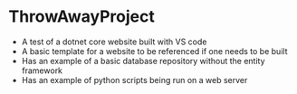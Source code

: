 # ThrowAwayProject
* A test of a dotnet core website built with VS code
* A basic template for a website to be referenced if one needs to be built
* Has an example of a basic database repository without the entity framework
* Has an example of python scripts being run on a web server
